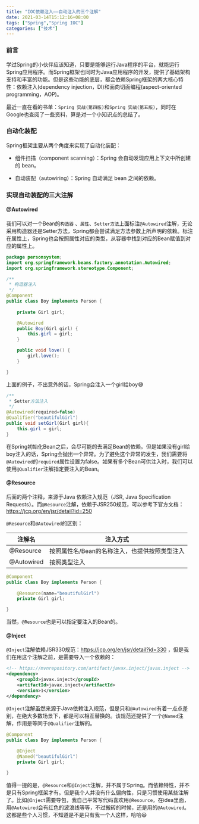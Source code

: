```yaml
---
title: "IOC依赖注入——自动注入的三个注解"
date: 2021-03-14T15:12:16+08:00
tags: ["Spring","Spring IOC"]
categories: ["技术"]
---
```


### 前言

学过Spring的小伙伴应该知道，只要是能够运行Java程序的平台，就能运行Spring应用程序。而Spring框架也同时为Java应用程序的开发，提供了基础架构支持和丰富的功能。但是这些功能的底层，都会依赖Spring框架的两大核心特性：依赖注入(dependency injection，DI)和面向切面编程(aspect-oriented programming，AOP)。

最近一直在看的书单：`Spring 实战(第四版)`和`Spring 实战(第五版)`，同时在Google也查阅了一些资料，算是对一个小知识点的总结了。

### 自动化装配

Spring框架主要从两个角度来实现了自动化装配：

* 组件扫描（component scanning）：Spring 会自动发现应用上下文中所创建的 bean。

* 自动装配（autowiring）：Spring 自动满足 bean 之间的依赖。

### 实现自动装配的三大注解

#### @Autowired

我们可以对一个Bean的`构造器` 、`属性`、`Setter方法`上面标注`@Autowired`注解，无论采用构造器还是Setter方法，Spring都会尝试满足方法参数上所声明的依赖。标注在属性上，Spring也会按照属性对应的类型，从容器中找到对应的Bean赋值到对应的属性上。

```java
package personsystem;
import org.springframework.beans.factory.annotation.Autowired;
import org.springframework.stereotype.Component;

/**
 * 构造器注入
 */
@Component
public class Boy implements Person {
  
    private Girl girl;

    @Autowired
    public Boy(Girl girl) {
        this.girl = girl;
    }

    public void love() {
        girl.love();
    }

}
```

上面的例子，不出意外的话，Spring会注入一个girl给boy😅

```java
/**
 * Setter方法注入
 */
@Autowired(required=false)
@Qualifier("beautifulGirl")
public void setGirl(Girl girl){
    this.girl = girl;
}
```

在Spring初始化Bean之后，会尽可能的去满足Bean的依赖。但是如果没有girl给boy注入的话，Spring会抛出一个异常。为了避免这个异常的发生，我们需要将`@Autowired`的`required`属性设置为false。如果有多个Bean可供注入时，我们可以使用`@Qualifier`注解指定要注入的Bean。

#### @Resource

后面的两个注释，来源于Java 依赖注入规范（JSR, Java Specification Requests）。而`@Resource`注解，依赖于JSR250规范，可以参考下官方文档：https://jcp.org/en/jsr/detail?id=250

`@Resource`和`@Autowired`的区别：

| 注解名     | 注入方式                                      |
| ---------- | --------------------------------------------- |
| @Resource  | 按照属性名/Bean的名称注入，也提供按照类型注入 |
| @Autowired | 按照类型注入                                  |

```java
@Component
public class Boy implements Person {
	
    @Resource(name="beautifulGirl")
    private Girl girl;

}
```

当然，`@Resource`也是可以指定要注入的Bean的。

#### @Inject

`@Inject`注解依赖JSR330规范：https://jcp.org/en/jsr/detail?id=330 ，但是我们在用这个注解之前，是需要导入一个依赖的：

```xml
<!-- https://mvnrepository.com/artifact/javax.inject/javax.inject -->
<dependency>
    <groupId>javax.inject</groupId>
    <artifactId>javax.inject</artifactId>
    <version>1</version>
</dependency>
```

`@Inject`注解虽然来源于Java依赖注入规范，但是只和`@Autowired`有着一点点差别，在绝大多数场景下，都是可以相互替换的。该规范还提供了一个`@Named`注解，作用是等同于`@Qualifier`注解的。

```java
@Component
public class Boy implements Person {
	
    @Inject
    @Named("beautifulGirl")
    private Girl girl;

}
```

值得一提的是，`@Resource`和`@Inject`注解，并不属于Spring。而依赖特性，并不是只有Spring框架才有。但是我个人并没有什么偏向性，只是习惯使用某些注解了。比如`@Inject`需要导包，我自己平常写代码喜欢用`@Resource`，在idea里面，用`@Autowired`会有红色的波浪线等等，不过搬砖的时候，还是用的`@Autowired`。这都是些个人习惯，不知道是不是只有我一个人这样，哈哈😃